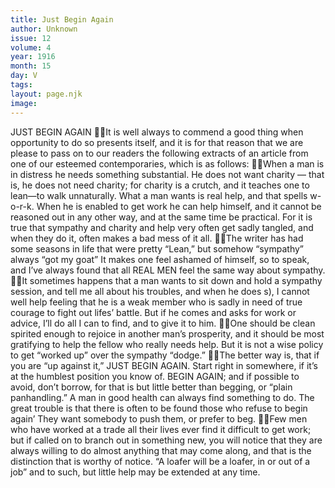```yaml
---
title: Just Begin Again
author: Unknown
issue: 12
volume: 4
year: 1916
month: 15
day: V
tags:
layout: page.njk
image:
---
```

JUST BEGIN AGAIN It is well always to commend a good thing when opportunity to do so presents itself, and it is for that reason that we are please to pass on to our readers the following extracts of an article from one of our esteemed contemporaries, which is as follows: When a man is in distress he needs something substantial. He does not want charity — that is, he does not need charity; for charity is a crutch, and it teaches one to lean—to walk unnaturally. What a man wants is real help, and that spells w-o-r-k. When he is enabled to get work he can help himself, and it cannot be reasoned out in any other way, and at the same time be practical. For it is true that sympathy and charity and help very often get sadly tangled, and when they do it, often makes a bad mess of it all. The writer has had some seasons in life that were pretty “Lean,” but somehow “sympathy” always “got my goat” It makes one feel ashamed of himself, so to speak, and I’ve always found that all REAL MEN feel the same way about sympathy. It sometimes happens that a man wants to sit down and hold a sympathy session, and tell me all about his troubles, and when he does s), I cannot well help feeling that he is a weak member who is sadly in need of true courage to fight out lifes’ battle. But if he comes and asks for work or advice, I’ll do all I can to find, and to give it to him. One should be clean spirited enough to rejoice in another man’s prosperity, and it should be most gratifying to help the fellow who really needs help. But it is not a wise policy to get “worked up” over the sympathy “dodge.” The better way is, that if you are “up against it,” JUST BEGIN AGAIN. Start right in somewhere, if it’s at the humblest position you know of. BEGIN AGAIN; and if possible to avoid, don’t borrow, for that is but little better than begging, or “plain panhandling.” A man in good health can always find something to do. The great trouble is that there is often to be found those who refuse to begin again’ They want somebody to push them, or prefer to beg. Few men who have worked at a trade all their lives ever find it difficult to get work; but if called on to branch out in something new, you will notice that they are always willing to do almost anything that may come along, and that is the distinction that is worthy of notice. “A loafer will be a loafer, in or out of a job” and to such, but little help may be extended at any time.
